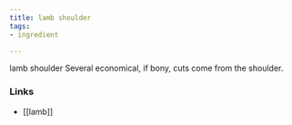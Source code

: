 ```yaml
---
title: lamb shoulder
tags:
- ingredient

---
```

lamb shoulder Several economical, if bony, cuts come from the shoulder.

### Links

* [[lamb]]
